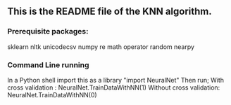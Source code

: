 ## This is the README file of the KNN algorithm.

### Prerequisite packages:

sklearn
nltk
unicodecsv
numpy
re
math
operator
random
nearpy

### Command Line running
In a Python shell import this as a library "import NeuralNet"
Then run;
With cross validation 	:	NeuralNet.TrainDataWithNN(1)
Without cross validation:	NeuralNet.TrainDataWithNN(0)

